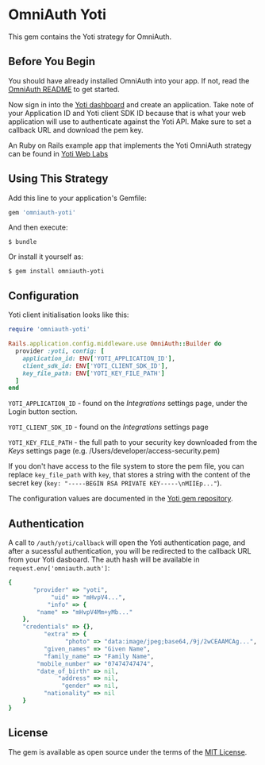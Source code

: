 # OmniAuth Yoti

This gem contains the Yoti strategy for OmniAuth.

## Before You Begin

You should have already installed OmniAuth into your app. If not, read the [OmniAuth README](https://github.com/omniauth/omniauth) to get started.

Now sign in into the [Yoti dashboard](https://www.yoti.com/dashboard/login) and create an application. Take note of your Application ID and Yoti client SDK ID because that is what your web application will use to authenticate against the Yoti API. Make sure to set a callback URL and download the pem key.

An Ruby on Rails example app that implements the Yoti OmniAuth strategy can be found in [Yoti Web Labs](https://github.com/lampkicking/yoti-web-labs/tree/master/voting-app)

## Using This Strategy

Add this line to your application's Gemfile:

```ruby
gem 'omniauth-yoti'
```

And then execute:

    $ bundle

Or install it yourself as:

    $ gem install omniauth-yoti

## Configuration

Yoti client initialisation looks like this:

```ruby
require 'omniauth-yoti'

Rails.application.config.middleware.use OmniAuth::Builder do
  provider :yoti, config: [
    application_id: ENV['YOTI_APPLICATION_ID'],
    client_sdk_id: ENV['YOTI_CLIENT_SDK_ID'],
    key_file_path: ENV['YOTI_KEY_FILE_PATH']
  ]
end
```

`YOTI_APPLICATION_ID` -  found on the *Integrations* settings page, under the Login button section.

`YOTI_CLIENT_SDK_ID` - found on the *Integrations* settings page

`YOTI_KEY_FILE_PATH` - the full path to your security key downloaded from the *Keys* settings page (e.g. /Users/developer/access-security.pem)

If you don't have access to the file system to store the pem file, you can replace `key_file_path` with `key`, that stores a string with the content of the secret key (`key: "-----BEGIN RSA PRIVATE KEY-----\nMIIEp..."`).

The configuration values are documented in the [Yoti gem repository](https://github.com/lampkicking/yoti-sdk-server-ruby#configuration).

## Authentication

A call to `/auth/yoti/callback` will open the Yoti authentication page, and after a sucessful authentication, you will be redirected to the callback URL from your Yoti dasboard. The auth hash will be available in `request.env['omniauth.auth']`:

```ruby
{
       "provider" => "yoti",
            "uid" => "mHvpV4...",
           "info" => {
        "name" => "mHvpV4Mm+yMb..."
    },
    "credentials" => {},
          "extra" => {
                "photo" => "data:image/jpeg;base64,/9j/2wCEAAMCAg...",
          "given_names" => "Given Name",
          "family_name" => "Family Name",
        "mobile_number" => "07474747474",
        "date_of_birth" => nil,
              "address" => nil,
               "gender" => nil,
          "nationality" => nil
    }
}

```

## License

The gem is available as open source under the terms of the [MIT License](http://opensource.org/licenses/MIT).
